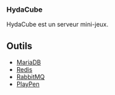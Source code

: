 ### HydaCube
HydaCube est un serveur mini-jeux.

## Outils
* [MariaDB](https://mariadb.org/)
* [Redis](https://redis.io/)
* [RabbitMQ](https://rabbitmq.com/)
* [PlayPen](https://playpen.io/)
